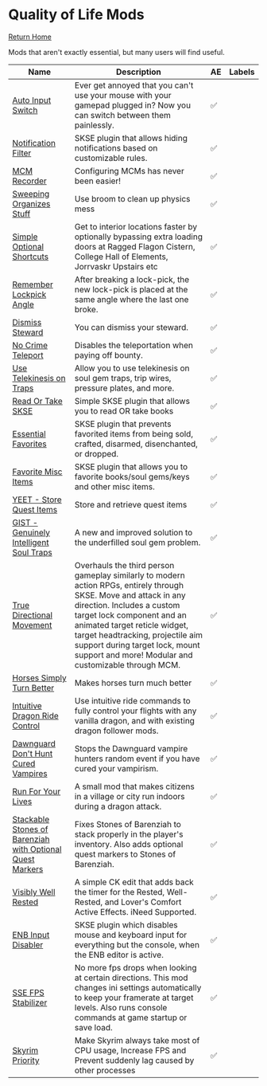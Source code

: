 # Quality of Life Mods
[Return Home](https://github.com/Geborgen/usefulmods)

Mods that aren't exactly essential, but many users will find useful.


| Name | Description | AE | Labels |
| ------------- | ------------- | ------------ | ------------ |
| [Auto Input Switch](https://www.nexusmods.com/skyrimspecialedition/mods/54309) | Ever get annoyed that you can't use your mouse with your gamepad plugged in? Now you can switch between them painlessly. | :white_check_mark: |
| [Notification Filter](https://www.nexusmods.com/skyrimspecialedition/mods/67925) | SKSE plugin that allows hiding notifications based on customizable rules. | :white_check_mark: |
| [MCM Recorder](https://www.nexusmods.com/skyrimspecialedition/mods/61719) | Configuring MCMs has never been easier! | :white_check_mark: |
| [Sweeping Organizes Stuff](https://www.nexusmods.com/skyrimspecialedition/mods/51645) | Use broom to clean up physics mess | :white_check_mark: |
| [Simple Optional Shortcuts](https://www.nexusmods.com/skyrimspecialedition/mods/68064) | Get to interior locations faster by optionally bypassing extra loading doors at Ragged Flagon Cistern, College Hall of Elements, Jorrvaskr Upstairs etc | :white_check_mark: |
| [Remember Lockpick Angle](https://www.nexusmods.com/skyrimspecialedition/mods/26838) | After breaking a lock-pick, the new lock-pick is placed at the same angle where the last one broke. | :white_check_mark: |
| [Dismiss Steward](https://www.nexusmods.com/skyrimspecialedition/mods/22236) | You can dismiss your steward. | :white_check_mark: |
| [No Crime Teleport](https://www.nexusmods.com/skyrimspecialedition/mods/13109) | Disables the teleportation when paying off bounty. | :white_check_mark: |
| [Use Telekinesis on Traps](https://www.nexusmods.com/skyrimspecialedition/mods/59350) | Allow you to use telekinesis on soul gem traps, trip wires, pressure plates, and more. | :white_check_mark: |
|[Read Or Take SKSE](https://www.nexusmods.com/skyrimspecialedition/mods/69588) | Simple SKSE plugin that allows you to read OR take books | :white_check_mark: |
| [Essential Favorites](https://www.nexusmods.com/skyrimspecialedition/mods/42997) | SKSE plugin that prevents favorited items from being sold, crafted, disarmed, disenchanted, or dropped. | :white_check_mark: |
| [Favorite Misc Items](https://www.nexusmods.com/skyrimspecialedition/mods/42750) | SKSE plugin that allows you to favorite books/soul gems/keys and other misc items. | :white_check_mark: |
| [YEET - Store Quest Items](https://www.nexusmods.com/skyrimspecialedition/mods/65732) | Store and retrieve quest items | :white_check_mark: |
| [GIST - Genuinely Intelligent Soul Traps](https://www.nexusmods.com/skyrimspecialedition/mods/15755) | A new and improved solution to the underfilled soul gem problem. | :white_check_mark: |
| [True Directional Movement](https://www.nexusmods.com/skyrimspecialedition/mods/51614) | Overhauls the third person gameplay similarly to modern action RPGs, entirely through SKSE. Move and attack in any direction. Includes a custom target lock component and an animated target reticle widget, target headtracking, projectile aim support during target lock, mount support and more! Modular and customizable through MCM. | :white_check_mark: |
| [Horses Simply Turn Better](https://www.nexusmods.com/skyrimspecialedition/mods/57790) | Makes horses turn much better | :white_check_mark: |
| [Intuitive Dragon Ride Control](https://www.nexusmods.com/skyrimspecialedition/mods/64679) | Use intuitive ride commands to fully control your flights with any vanilla dragon, and with existing dragon follower mods. | :white_check_mark: |
| [Dawnguard Don't Hunt Cured Vampires](https://www.nexusmods.com/skyrimspecialedition/mods/5471) | Stops the Dawnguard vampire hunters random event if you have cured your vampirism. | :white_check_mark: |
| [Run For Your Lives](https://www.nexusmods.com/skyrimspecialedition/mods/2272) | A small mod that makes citizens in a village or city run indoors during a dragon attack. | :white_check_mark: |
| [Stackable Stones of Barenziah with Optional Quest Markers](https://www.nexusmods.com/skyrimspecialedition/mods/22395) | Fixes Stones of Barenziah to stack properly in the player's inventory. Also adds optional quest markers to Stones of Barenziah. | :white_check_mark: |
| [Visibly Well Rested](https://www.nexusmods.com/skyrimspecialedition/mods/70215) | A simple CK edit that adds back the timer for the Rested, Well-Rested, and Lover's Comfort Active Effects. iNeed Supported. | :white_check_mark: |
| [ENB Input Disabler](https://www.nexusmods.com/skyrimspecialedition/mods/62796) | SKSE plugin which disables mouse and keyboard input for everything but the console, when the ENB editor is active. | :white_check_mark: |
| [SSE FPS Stabilizer](https://www.nexusmods.com/skyrimspecialedition/mods/38438) | No more fps drops when looking at certain directions. This mod changes ini settings automatically to keep your framerate at target levels. Also runs console commands at game startup or save load. | :white_check_mark: |
| [Skyrim Priority](https://www.nexusmods.com/skyrimspecialedition/mods/50129) | Make Skyrim always take most of CPU usage, Increase FPS and Prevent suddenly lag caused by other processes | :white_check_mark: |
